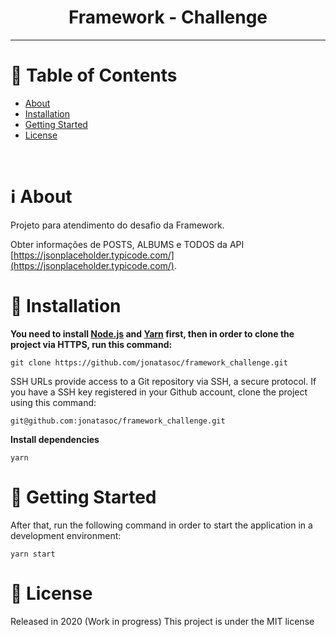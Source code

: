 <h1 align="center">
    Framework - Challenge
</h1>

---

# :pushpin: Table of Contents

- [About](#information_source-about)
- [Installation](#construction_worker-installation)
- [Getting Started](#runner-getting-started)
- [License](#closed_book-license)

<br />

# :information_source: About

Projeto para atendimento do desafio da Framework.

Obter informações de POSTS, ALBUMS e TODOS da API [https://jsonplaceholder.typicode.com/](https://jsonplaceholder.typicode.com/).

# :construction_worker: Installation

**You need to install [Node.js](https://nodejs.org/en/download/) and [Yarn](https://yarnpkg.com/) first, then in order to clone the project via HTTPS, run this command:**

`git clone https://github.com/jonatasoc/framework_challenge.git`

SSH URLs provide access to a Git repository via SSH, a secure protocol. If you have a SSH key registered in your Github account, clone the project using this command:

`git@github.com:jonatasoc/framework_challenge.git`

**Install dependencies**

`yarn`

# :runner: Getting Started

After that, run the following command in order to start the application in a development environment:

`yarn start`

# :closed_book: License

Released in 2020 (Work in progress)
This project is under the MIT license
